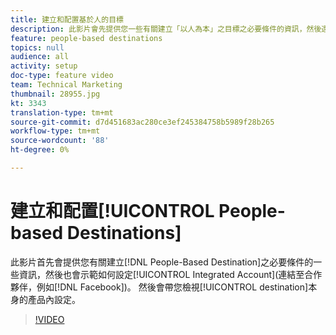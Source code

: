 ```yaml
---
title: 建立和配置基於人的目標
description: 此影片會先提供您一些有關建立「以人為本」之目標之必要條件的資訊，然後還會示範如何設定「整合式帳戶」（合作夥伴的連結，例如Facebook）。 然後會帶您檢視目標本身的產品內建。
feature: people-based destinations
topics: null
audience: all
activity: setup
doc-type: feature video
team: Technical Marketing
thumbnail: 28955.jpg
kt: 3343
translation-type: tm+mt
source-git-commit: d7d451683ac280ce3ef245384758b5989f28b265
workflow-type: tm+mt
source-wordcount: '88'
ht-degree: 0%

---
```



# 建立和配置[!UICONTROL People-based Destinations]

此影片首先會提供您有關建立[!DNL People-Based Destination]之必要條件的一些資訊，然後也會示範如何設定[!UICONTROL Integrated Account](連結至合作夥伴，例如[!DNL Facebook])。 然後會帶您檢視[!UICONTROL destination]本身的產品內設定。

>[!VIDEO](https://video.tv.adobe.com/v/28955/?quality=12)
